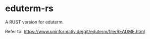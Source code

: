 # eduterm-rs

A RUST version for eduterm.

Refer to: https://www.uninformativ.de/git/eduterm/file/README.html
